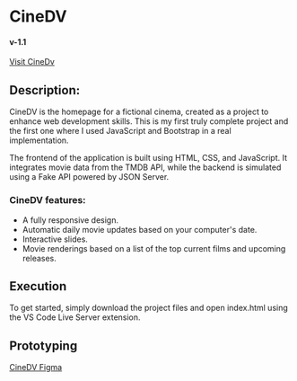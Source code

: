 # CineDV
#### v-1.1

[Visit CineDv](https://vinifen.github.io/cinedv/)

## Description:

CineDV is the homepage for a fictional cinema, created as a project to enhance web development skills. This is my first truly complete project and the first one where I used JavaScript and Bootstrap in a real implementation.

The frontend of the application is built using HTML, CSS, and JavaScript. It integrates movie data from the TMDB API, while the backend is simulated using a Fake API powered by JSON Server.

### CineDV features:

- A fully responsive design.
- Automatic daily movie updates based on your computer's date.
- Interactive slides.
- Movie renderings based on a list of the top current films and upcoming releases.

## Execution
To get started, simply download the project files and open index.html using the VS Code Live Server extension.

## Prototyping

[CineDV Figma](https://www.figma.com/design/qhUzppZbI5zM8GxSARVhO8/Untitled?node-id=52-624&t=XE1gWJdBUJl2stH0-0)
